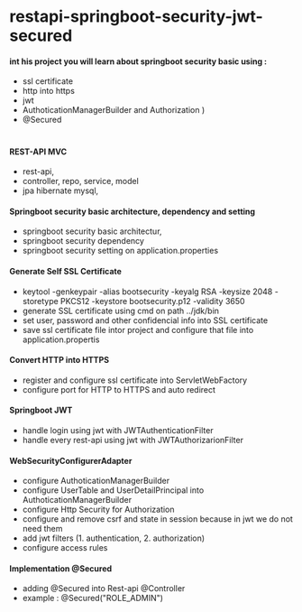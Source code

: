 # restapi-springboot-security-jwt-secured
#### int his project you will learn about springboot security basic using :
- ssl certificate
- http into https
- jwt
- AuthoticationManagerBuilder and Authorization )
- @Secured
# 

#### REST-API MVC
- rest-api,
- controller, repo, service, model
- jpa hibernate mysql,

#### Springboot security basic architecture, dependency and setting
- springboot security basic architectur,
- springboot security dependency
- springboot security setting on application.properties

#### Generate Self SSL Certificate
- keytool -genkeypair -alias bootsecurity -keyalg RSA -keysize 2048 -storetype PKCS12 -keystore bootsecurity.p12 -validity 3650
- generate SSL certificate using cmd on path ../jdk/bin
- set user, password and other confidencial info into SSL certificate
- save ssl certificate file intor project and configure that file into application.propertis

#### Convert HTTP into HTTPS
- register and configure ssl certificate into ServletWebFactory
- configure port for HTTP to HTTPS and auto redirect

#### Springboot JWT
- handle login using jwt with JWTAuthenticationFilter
- handle every rest-api using jwt with JWTAuthorizarionFilter

#### WebSecurityConfigurerAdapter
- configure AuthoticationManagerBuilder
- configure UserTable and UserDetailPrincipal into AuthoticationManagerBuilder
- configure Http Security for Authorization
- configure and remove csrf and state in session because in jwt we do not need them
- add jwt filters (1. authentication, 2. authorization)
- configure access rules

#### Implementation @Secured 
- adding @Secured into Rest-api @Controller
- example : @Secured("ROLE_ADMIN")
